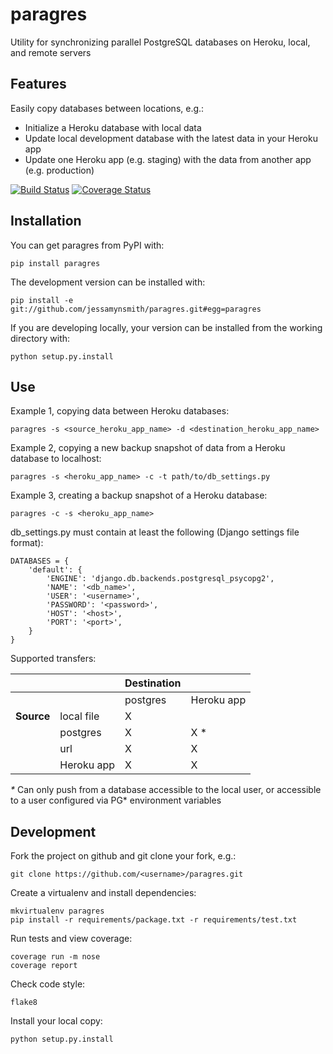paragres
========

Utility for synchronizing parallel PostgreSQL databases on Heroku, local, and remote servers

Features
--------

Easily copy databases between locations, e.g.:
* Initialize a Heroku database with local data
* Update local development database with the latest data in your Heroku app
* Update one Heroku app (e.g. staging) with the data from another app (e.g. production)


[![Build Status](https://travis-ci.org/jessamynsmith/paragres.svg?branch=master)](https://travis-ci.org/jessamynsmith/paragres)
[![Coverage Status](https://coveralls.io/repos/jessamynsmith/paragres/badge.svg?branch=master)](https://coveralls.io/r/jessamynsmith/paragres?branch=master)

Installation
------------

You can get paragres from PyPI with:

    pip install paragres

The development version can be installed with:

    pip install -e git://github.com/jessamynsmith/paragres.git#egg=paragres

If you are developing locally, your version can be installed from the working directory with:

    python setup.py.install


Use
---

Example 1, copying data between Heroku databases:

    paragres -s <source_heroku_app_name> -d <destination_heroku_app_name>

Example 2, copying a new backup snapshot of data from a Heroku database to localhost:

    paragres -s <heroku_app_name> -c -t path/to/db_settings.py
    
Example 3, creating a backup snapshot of a Heroku database:

    paragres -c -s <heroku_app_name>
    
db_settings.py must contain at least the following (Django settings file format):

    DATABASES = {
        'default': {
            'ENGINE': 'django.db.backends.postgresql_psycopg2',
            'NAME': '<db_name>',
            'USER': '<username>',
            'PASSWORD': '<password>',
            'HOST': '<host>',
            'PORT': '<port>',
        }
    }

Supported transfers:

|  |  | Destination |  |
| --- | --- | --- | --- |
|  |  | postgres | Heroku app |
| **Source** | local file | X |  |
|  | postgres | X | X * |
|  | url | X | X |
|  | Heroku app | X | X |

_*_ Can only push from a database accessible to the local user,
or accessible to a user configured via PG* environment variables


Development
-----------

Fork the project on github and git clone your fork, e.g.:

    git clone https://github.com/<username>/paragres.git

Create a virtualenv and install dependencies:

    mkvirtualenv paragres
    pip install -r requirements/package.txt -r requirements/test.txt

Run tests and view coverage:

    coverage run -m nose
    coverage report

Check code style:

    flake8

Install your local copy:

    python setup.py.install
